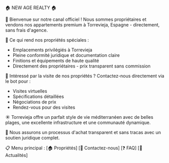 🏠 NEW AGE REALTY 🏠

👋 Bienvenue sur notre canal officiel ! Nous sommes propriétaires et vendons nos appartements premium à Torrevieja, Espagne - directement, sans frais d'agence.

🔑 Ce qui rend nos propriétés spéciales :
- Emplacements privilégiés à Torrevieja
- Pleine conformité juridique et documentation claire
- Finitions et équipements de haute qualité
- Directement des propriétaires - prix transparent sans commission

🏡 Intéressé par la visite de nos propriétés ? Contactez-nous directement via le bot pour :
- Visites virtuelles
- Spécifications détaillées
- Négociations de prix
- Rendez-vous pour des visites

☀️ Torrevieja offre un parfait style de vie méditerranéen avec de belles plages, une excellente infrastructure et une communauté dynamique.

💼 Nous assurons un processus d'achat transparent et sans tracas avec un soutien juridique complet.

📋 Menu principal :
[🏠 Propriétés]  [📝 Contactez-nous]  [❓ FAQ]  [📰 Actualités]